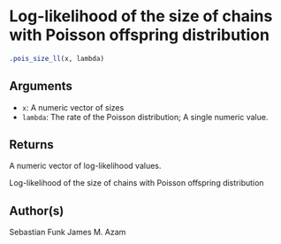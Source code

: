 # Log-likelihood of the size of chains with Poisson offspring distribution

```r
.pois_size_ll(x, lambda)
```

## Arguments

- `x`: A numeric vector of sizes
- `lambda`: The rate of the Poisson distribution; A single numeric value.

## Returns

A numeric vector of log-likelihood values.

Log-likelihood of the size of chains with Poisson offspring distribution

## Author(s)

Sebastian Funk James M. Azam
